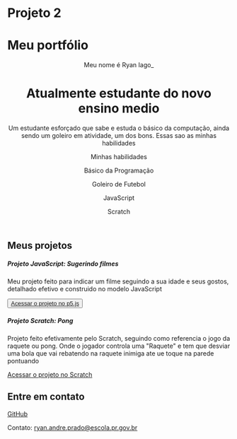 # Projeto 2
<!DOCTYPE html>
<html lang="pt-br">

<head>
    <meta charset="UTF-8">
    <meta name="viewport" content="width=device-width, initial-scale=1.0">
    <link href="https://cdn.jsdelivr.net/npm/bootstrap@5.3.2/dist/css/bootstrap.min.css" rel="stylesheet">
    <link rel="stylesheet" href="https://cdn.jsdelivr.net/npm/bootstrap-icons@1.11.3/font/bootstrap-icons.min.css">
    <link rel="stylesheet" href="style.css">
    <h1> Meu portfólio </h1>
</head>

<body>
    <header class="container text-center">
        <p class="lead">Meu nome é Ryan Iago_</p>
        <h1>Atualmente estudante do novo ensino medio</h1>
        <p>Um estudante esforçado que sabe e estuda o básico da computação, ainda sendo um goleiro em atividade, um dos bons. Essas sao as minhas habilidades</p>
        <p>Minhas habilidades</p>
        <div>
            <p class="badge bg-secondary">Básico da Programação</p>
            <p class="badge bg-secondary">Goleiro de Futebol</p>
            <p class="badge bg-secondary">JavaScript</p>
            <p class="badge bg-secondary">Scratch</p>
        </div>
    </header>
    <main class="container mt-5">
        <h2>Meus projetos</h2>
        <div class="row">
            <!-- Projeto 1 -->
            <div class="col-md-4">
                <div class="card">
                    <div class="card-body">
                        <h5 class="card-title"> Projeto JavaScript: Sugerindo filmes</h5>
                        <p class="card-text">Meu projeto feito para indicar um filme seguindo a sua idade e seus gostos, detalhado efetivo e construido no modelo JavaScript
                        </p>
                        <button type="button"</button>
                             <a href="https://editor.p5js.org/Ryan123456/sketches/Ee1fV2R0d" target="_blank" class="btn btn-primary">Acessar o projeto no p5.js</a>
                    </div>
                </div>
            </div>
            <!-- Projeto 2 -->
            <div class="col-md-4">
                <div class="card">
                    <div class="card-body">
                        <h5 class="card-title">Projeto Scratch: Pong </h5>
                        <p class="card-text">Projeto feito efetivamente pelo Scratch, seguindo como referencia o jogo da raquete ou pong. Onde o jogador controla uma "Raquete" e tem que desviar uma bola que vai rebatendo na raquete inimiga ate ue toque na parede pontuando</p>
                        <a href="https://scratch.mit.edu/projects/1034939505" target="_blank" class="btn btn-primary">Acessar o projeto no Scratch</a>
                    </div>
                </div>
            </div>
        </div>
    </div>
                </div>
            </div>
        </div>
    </div>
    <footer class="container py-5">
        <h2>Entre em contato</h2>
        <div>
            <i class="bi bi-github"></i>
            <a href="https://github.com/Ryan-Iago">GitHub</a>
            <footer>
    <p>Contato: <a href="mailto: ryan.andre.prado@escola.pr.gov.br">ryan.andre.prado@escola.pr.gov.br</a></p>
</footer>
        <div>
</body>

</html>


